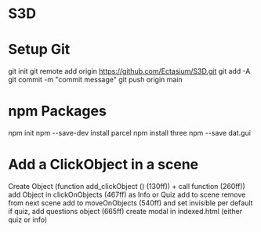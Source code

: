 # S3D

# Setup Git
git init
git remote add origin https://github.com/Ectasium/S3D.git
git add -A
git commit -m "commit message"
git push origin main 

# npm Packages
npm init
npm --save-dev install parcel
npm install three
npm --save dat.gui

# Add a ClickObject in a scene
Create Object (function add_clickObject () (130ff)) + call function (260ff))
add Object in clickOnObjects (467ff) as Info or Quiz
add to scene
remove from next scene
add to moveOnObjects (540ff) and set invisible per default
if quiz, add questions object (665ff)
create modal in indexed.html (either quiz or info)
